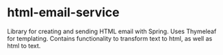 html-email-service
==================

Library for creating and sending HTML email with Spring.
Uses Thymeleaf for templating.
Contains functionality to transform text to html, as well as html to text.